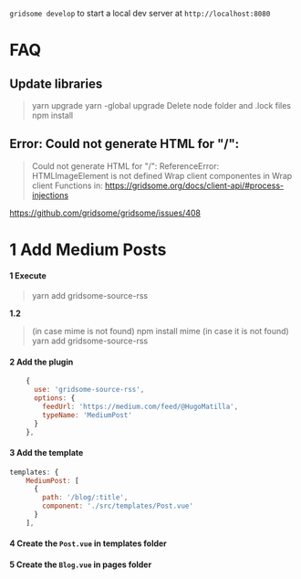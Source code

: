 `gridsome develop` to start a local dev server at `http://localhost:8080`
# FAQ
## Update libraries
> yarn upgrade
> yarn -global upgrade
> Delete node folder and .lock files
> npm install
## Error: Could not generate HTML for "/":
> Could not generate HTML for "/":
> ReferenceError: HTMLImageElement is not defined
Wrap client componentes in <ClientOnly></ClientOnly>
Wrap client Functions in: https://gridsome.org/docs/client-api/#process-injections

https://github.com/gridsome/gridsome/issues/408

# 1 Add Medium Posts
#### 1 Execute
> yarn add gridsome-source-rss

**1.2**

> (in case mime is not found)
> npm install mime (in case it is not found)
> yarn add gridsome-source-rss
#### 2 Add the plugin 
```js
    {
      use: 'gridsome-source-rss',
      options: {
        feedUrl: 'https://medium.com/feed/@HugoMatilla',
        typeName: 'MediumPost'
      }
    },
```
#### 3 Add the template
```js
templates: {
    MediumPost: [
      {
        path: '/blog/:title',
        component: './src/templates/Post.vue'
      }
    ],
```    
#### 4 Create the `Post.vue` in templates folder
#### 5 Create the `Blog.vue` in pages folder

